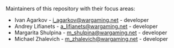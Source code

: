 Maintainers of this repository with their focus areas:

 * Ivan Agarkov - <i_agarkov@wargaming.net> - developer
 * Andrey Lifianets - <a_lifianets@wargaming.net> - developer
 * Margarita Shulpina - <m_shulpina@wargaming.net> - developer
 * Michael Zhalevich - <m_zhalevich@wargaming.net> - developer
